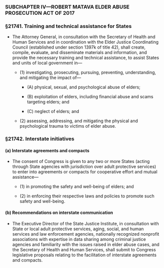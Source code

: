 ### SUBCHAPTER IV—ROBERT MATAVA ELDER ABUSE PROSECUTION ACT OF 2017

### §21741. Training and technical assistance for States
* The Attorney General, in consultation with the Secretary of Health and Human Services and in coordination with the Elder Justice Coordinating Council (established under section 1397k of title 42), shall create, compile, evaluate, and disseminate materials and information, and provide the necessary training and technical assistance, to assist States and units of local government in—

  * (1) investigating, prosecuting, pursuing, preventing, understanding, and mitigating the impact of—

    * (A) physical, sexual, and psychological abuse of elders;

    * (B) exploitation of elders, including financial abuse and scams targeting elders; and

    * (C) neglect of elders; and


  * (2) assessing, addressing, and mitigating the physical and psychological trauma to victims of elder abuse.

### §21742. Interstate initiatives
#### (a) Interstate agreements and compacts
* The consent of Congress is given to any two or more States (acting through State agencies with jurisdiction over adult protective services) to enter into agreements or compacts for cooperative effort and mutual assistance—

  * (1) in promoting the safety and well-being of elders; and

  * (2) in enforcing their respective laws and policies to promote such safety and well-being.

#### (b) Recommendations on interstate communication
* The Executive Director of the State Justice Institute, in consultation with State or local adult protective services, aging, social, and human services and law enforcement agencies, nationally recognized nonprofit associations with expertise in data sharing among criminal justice agencies and familiarity with the issues raised in elder abuse cases, and the Secretary of Health and Human Services, shall submit to Congress legislative proposals relating to the facilitation of interstate agreements and compacts.